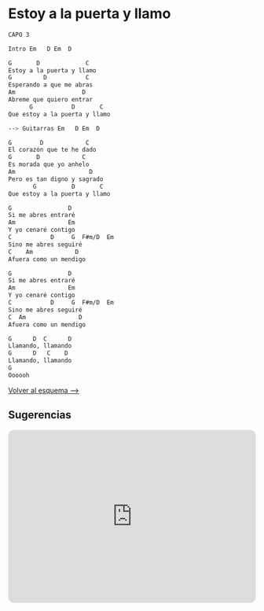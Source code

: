 # Estoy a la puerta y llamo

```bash
CAPO 3

Intro Em   D Em  D

G       D             C
Estoy a la puerta y llamo
G         D           C
Esperando a que me abras
Am                   D
Abreme que quiero entrar
      G           D       C
Que estoy a la puerta y llamo

--> Guitarras Em   D Em  D

G        D            C
El corazón que te he dado
G       D            C
Es morada que yo anhelo
Am                     D
Pero es tan digno y sagrado
       G          D       C
Que estoy a la puerta y llamo

G                D
Si me abres entraré
Am               Em
Y yo cenaré contigo
C           D     G  F#m/D  Em
Sino me abres seguiré
C    Am            D
Afuera como un mendigo

G                D
Si me abres entraré
Am               Em
Y yo cenaré contigo
C           D     G  F#m/D  Em
Sino me abres seguiré
C  Am               D
Afuera como un mendigo

G      D  C      D
Llamando, llamando
G      D   C    D
Llamando, llamando
G
Oooooh

```

[Volver al esquema -->](../index.md)

## Sugerencias

<iframe style="border-radius:12px" src="https://open.spotify.com/embed/track/4bjsp9L4sWREYUkZU8nc6e?utm_source=generator" width="100%" height="352" frameBorder="0" allowfullscreen="" allow="autoplay; clipboard-write; encrypted-media; fullscreen; picture-in-picture" loading="lazy"></iframe>
